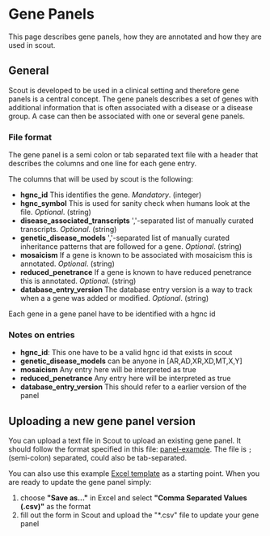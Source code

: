 # Gene Panels

This page describes gene panels, how they are annotated and how they are used in scout.

## General

Scout is developed to be used in a clinical setting and therefore gene panels is a central concept. The gene panels describes a set of genes with additional information that is often associated with a disease or a disease group.
A case can then be associated with one or several gene panels.

### File format

The gene panel is a semi colon or tab separated text file with a header that describes the columns and one line for each gene entry.

The columns that will be used by scout is the following:

- **hgnc_id** This identifies the gene. *Mandatory*. (integer)
- **hgnc_symbol** This is used for sanity check when humans look at the file. *Optional*. (string)
- **disease_associated_transcripts** ','-separated list of manually curated transcripts. *Optional*. (string)
- **genetic_disease_models** ','-separated list of manually curated inheritance patterns that are followed for a gene. *Optional*. (string)
- **mosaicism** If a gene is known to be associated with mosaicism this is annotated. *Optional*. (string)
- **reduced_penetrance** If a gene is known to have reduced penetrance this is annotated. *Optional*. (string)
- **database_entry_version** The database entry version is a way to track when a a gene was added or modified. *Optional*. (string)

Each gene in a gene panel have to be identified with a hgnc id


### Notes on entries

- **hgnc_id**: This one have to be a valid hgnc id that exists in scout
- **genetic_disease_models** can be anyone in [AR,AD,XR,XD,MT,X,Y]
- **mosaicism** Any entry here will be interpreted as true
- **reduced_penetrance** Any entry here will be interpreted as true
- **database_entry_version** This should refer to a earlier version of the panel

## Uploading a new gene panel version

You can upload a text file in Scout to upload an existing gene panel. It should follow the format specified in this file: [panel-example](../static/scout-3-panel-file-example.csv). The file is `;` (semi-colon) separated, could also be tab-separated.

You can also use this example [Excel template](../static/scout-3-panel-file-example.xlsx) as a starting point. When you are ready to update the gene panel simply:

1. choose **"Save as..."** in Excel and select **"Comma Separated Values (.csv)"** as the format
2. fill out the form in Scout and upload the "*.csv" file to update your gene panel

